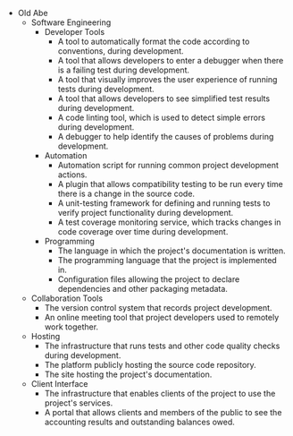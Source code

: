 * Old Abe
    * Software Engineering
        * Developer Tools
            * A tool to automatically format the code according to conventions, during development.
            * A tool that allows developers to enter a debugger when there is a failing test during development.
            * A tool that visually improves the user experience of running tests during development.
            * A tool that allows developers to see simplified test results during development.
            * A code linting tool, which is used to detect simple errors during development.
            * A debugger to help identify the causes of problems during development.
        * Automation
            * Automation script for running common project development actions.
            * A plugin that allows compatibility testing to be run every time there is a change in the source code.
            * A unit-testing framework for defining and running tests to verify project functionality during development.
            * A test coverage monitoring service, which tracks changes in code coverage over time during development.
        * Programming
            * The language in which the project's documentation is written.
            * The programming language that the project is implemented in.
            * Configuration files allowing the project to declare dependencies and other packaging metadata.
    * Collaboration Tools
        * The version control system that records project development.
        * An online meeting tool that project developers used to remotely work together.
    * Hosting
        * The infrastructure that runs tests and other code quality checks during development.
        * The platform publicly hosting the source code repository.
        * The site hosting the project's documentation.
    * Client Interface
        * The infrastructure that enables clients of the project to use the project's services.
        * A portal that allows clients and members of the public to see the accounting results and outstanding balances owed.
